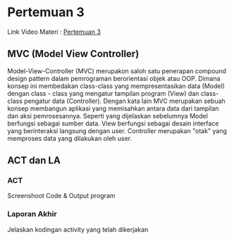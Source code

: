 # Pertemuan 3

Link Video Materi : [Pertemuan 3](https://www.youtube.com/watch?v=_Gw-SA0Mi_o)

## MVC (Model View Controller)

Model-View-Controller (MVC) merupakon saloh satu penerapan compound design pattern dalam pemrograman berorientasi objek atau OOP. Dimana konsep ini membedakan class-class yang mempresentasikan data (Model) dengan class - class yang mengatur tampilan program (View) dan class-class pengatur data (Controller). Dengan kata lain MVC merupakan sebuah konsep membangun aplikasi yang memisahkan antara data dari tampilan dan aksi pemrosesannya. Seperti yang dijelaskan sebelumnya Model berfungsi sebagai sumber data. View berfungsi sebagai desain interface yang berinteraksi langsung dengan user. Controller merupakan "otak" yang memproses data yang dilakukan oleh user.

## ACT dan LA

### ACT

Screenshoot Code & Output program

### Laporan Akhir

Jelaskan kodingan activity yang
telah dikerjakan
